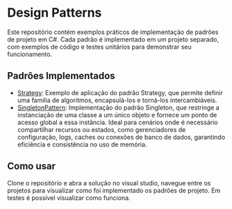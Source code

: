 # Design Patterns

Este repositório contém exemplos práticos de implementação de padrões de projeto em C#. Cada padrão é implementado em um projeto separado, com exemplos de código e testes unitários para demonstrar seu funcionamento.

## Padrões Implementados

- [Strategy](/StrategyPattern): Exemplo de aplicação do padrão Strategy, que permite definir uma família de algoritmos, encapsulá-los e torná-los intercambiáveis.
- [SingletonPattern](/SingletonPattern): Implementação do padrão Singleton, que restringe a instanciação de uma classe a um único objeto e fornece um ponto de acesso global a essa instância. Ideal para cenários onde é necessário compartilhar recursos ou estados, como gerenciadores de configuração, logs, caches ou conexões de banco de dados, garantindo eficiência e consistência no uso de memória.
  
## Como usar

Clone o repositório e abra a solução no visual studio, navegue entre os projetos para visualizar como foi implementado os padrões de projeto. Em testes é possível visualizar como funciona. 
